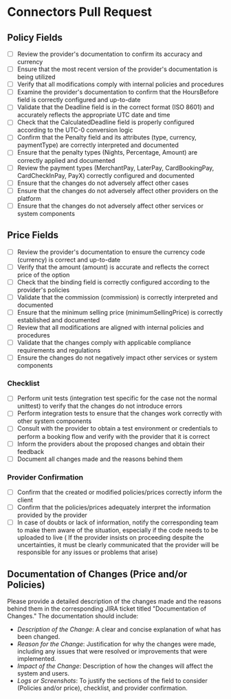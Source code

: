 # Connectors Pull Request

## Policy Fields
- [ ] Review the provider's documentation to confirm its accuracy and currency
- [ ] Ensure that the most recent version of the provider's documentation is being utilized
- [ ] Verify that all modifications comply with internal policies and procedures
- [ ] Examine the provider's documentation to confirm that the HoursBefore field is correctly configured and up-to-date
- [ ] Validate that the Deadline field is in the correct format (ISO 8601) and accurately reflects the appropriate UTC date and time
- [ ] Check that the CalculatedDeadline field is properly configured according to the UTC-0 conversion logic
- [ ] Confirm that the Penalty field and its attributes (type, currency, paymentType) are correctly interpreted and documented
- [ ] Ensure that the penalty types (Nights, Percentage, Amount) are correctly applied and documented
- [ ] Review the payment types (MerchantPay, LaterPay, CardBookingPay, CardCheckInPay, PayX) correctly configured and documented
- [ ] Ensure that the changes do not adversely affect other cases
- [ ] Ensure that the changes do not adversely affect other providers on the platform
- [ ] Ensure that the changes do not adversely affect other services or system components

## Price Fields
- [ ] Review the provider's documentation to ensure the currency code (currency) is correct and up-to-date
- [ ] Verify that the amount (amount) is accurate and reflects the correct price of the option
- [ ] Check that the binding field is correctly configured according to the provider's policies
- [ ] Validate that the commission (commission) is correctly interpreted and documented
- [ ] Ensure that the minimum selling price (minimumSellingPrice) is correctly established and documented
- [ ] Review that all modifications are aligned with internal policies and procedures
- [ ] Validate that the changes comply with applicable compliance requirements and regulations
- [ ] Ensure the changes do not negatively impact other services or system components

### Checklist
- [ ] Perform unit tests (integration test specific for the case not the normal unittest) to verify that the changes do not introduce errors
- [ ] Perform integration tests to ensure that the changes work correctly with other system components
- [ ] Consult with the provider to obtain a test environment or credentials to perform a booking flow and verify with the provider that it is correct
- [ ] Inform the providers about the proposed changes and obtain their feedback
- [ ] Document all changes made and the reasons behind them

### Provider Confirmation
- [ ] Confirm that the created or modified policies/prices correctly inform the client
- [ ] Confirm that the policies/prices adequately interpret the information provided by the provider
- [ ] In case of doubts or lack of information, notify the corresponding team to make them aware of the situation, especially if the code needs to be uploaded to live ( If the provider insists on proceeding despite the uncertainties, it must be clearly communicated that the provider will be responsible for any issues or problems that arise)

## Documentation of Changes (Price and/or Policies)
Please provide a detailed description of the changes made and the reasons behind them in the corresponding JIRA ticket titled "Documentation of Changes." The documentation should include:
- *Description of the Change*: A clear and concise explanation of what has been changed.
- *Reason for the Change*: Justification for why the changes were made, including any issues that were resolved or improvements that were implemented.
- *Impact of the Change*: Description of how the changes will affect the system and users.
- *Logs or Screenshots*: To justify the sections of the field to consider (Policies and/or price), checklist, and provider confirmation.
